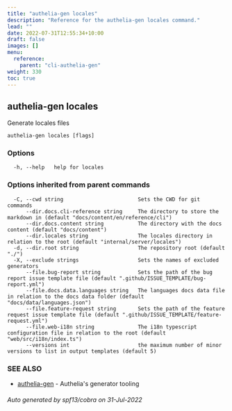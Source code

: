 ```yaml
---
title: "authelia-gen locales"
description: "Reference for the authelia-gen locales command."
lead: ""
date: 2022-07-31T12:55:34+10:00
draft: false
images: []
menu:
  reference:
    parent: "cli-authelia-gen"
weight: 330
toc: true
---
```


## authelia-gen locales

Generate locales files

```
authelia-gen locales [flags]
```

### Options

```
  -h, --help   help for locales
```

### Options inherited from parent commands

```
  -C, --cwd string                        Sets the CWD for git commands
      --dir.docs.cli-reference string     The directory to store the markdown in (default "docs/content/en/reference/cli")
      --dir.docs.content string           The directory with the docs content (default "docs/content")
      --dir.locales string                The locales directory in relation to the root (default "internal/server/locales")
  -d, --dir.root string                   The repository root (default "./")
  -X, --exclude strings                   Sets the names of excluded generators
      --file.bug-report string            Sets the path of the bug report issue template file (default ".github/ISSUE_TEMPLATE/bug-report.yml")
      --file.docs.data.languages string   The languages docs data file in relation to the docs data folder (default "docs/data/languages.json")
      --file.feature-request string       Sets the path of the feature request issue template file (default ".github/ISSUE_TEMPLATE/feature-request.yml")
      --file.web-i18n string              The i18n typescript configuration file in relation to the root (default "web/src/i18n/index.ts")
      --versions int                      the maximum number of minor versions to list in output templates (default 5)
```

### SEE ALSO

* [authelia-gen](authelia-gen.md)	 - Authelia's generator tooling

###### Auto generated by spf13/cobra on 31-Jul-2022
